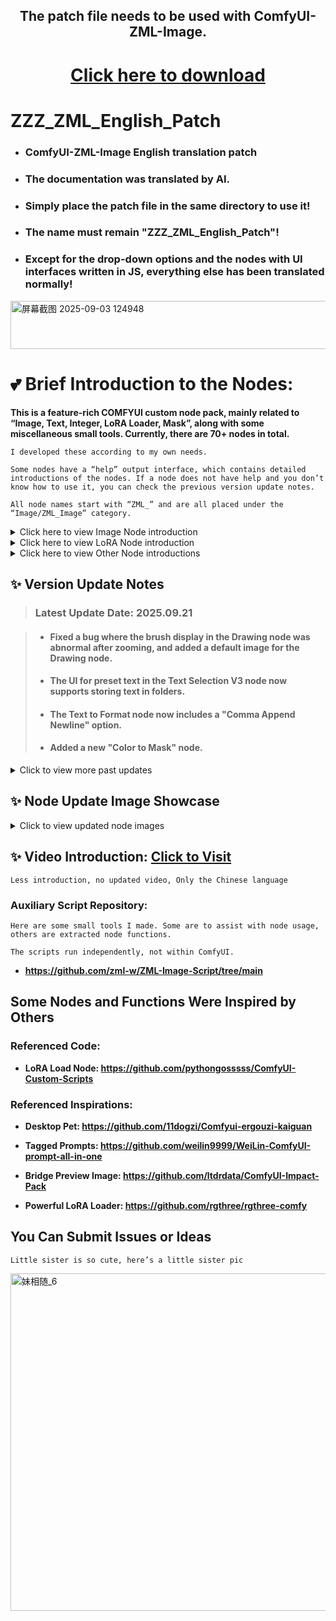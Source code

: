 <div align="center">

## The patch file needs to be used with ComfyUI-ZML-Image. 

# [Click here to download](https://github.com/zml-w/ComfyUI-ZML-Image)

</div>

# ZZZ_ZML_English_Patch
- ### ComfyUI-ZML-Image English translation patch

- ### The documentation was translated by AI.

- ### Simply place the patch file in the same directory to use it!

- ### The name must remain "ZZZ_ZML_English_Patch"!

- ### Except for the drop-down options and the nodes with UI interfaces written in JS, everything else has been translated normally!

<img width="807" height="77" alt="屏幕截图 2025-09-03 124948" src="https://github.com/user-attachments/assets/5ff21b5f-12f5-4946-bc57-a97922dd2374" />

# 💕 Brief Introduction to the Nodes:
**This is a feature-rich COMFYUI custom node pack, mainly related to “Image, Text, Integer, LoRA Loader, Mask”, along with some miscellaneous small tools. Currently, there are 70+ nodes in total.**

`I developed these according to my own needs.`

`Some nodes have a “help” output interface, which contains detailed introductions of the nodes. If a node does not have help and you don’t know how to use it, you can check the previous version update notes.`

`All node names start with “ZML_” and are all placed under the “Image/ZML_Image” category.`

<details>
<summary>Click here to view Image Node introduction</summary>

> ### Initially designed for easy management of images and prompts, saving prompts as PNG text chunks within the images:
> <img width="1632" height="875" alt="1_1" src="https://github.com/user-attachments/assets/b23e248e-dc40-4000-9cb7-0f77dd448350" />
>
> ### For even more convenient management, I also created a visual UI:
> <img width="1739" height="877" alt="1_15" src="https://github.com/user-attachments/assets/14957496-ca5e-406d-8c07-e944371c98f3" />
>
> ### Text chunks can be edited in real-time:
> <img width="1796" height="889" alt="1_16" src="https://github.com/user-attachments/assets/49a5645c-61d7-4f90-88c4-bf137a63a808" />
>
> ### And then output:
> <img width="1413" height="617" alt="1_6" src="https://github.com/user-attachments/assets/9c805e33-40dc-468d-a4a1-6bd8df9ff7ee" />
>
> ### The "Load Image from Path" node can randomize images and text chunks. The "Load Image" node can output an alpha channel and text chunks; no images are provided for these.

> ### Next are other image nodes, such as visual image cropping:
> <img width="982" height="893" alt="1_2" src="https://github.com/user-attachments/assets/3bbf3bb4-9c4e-4d9a-bf0b-6a415d0eea7b" />
> <img width="1254" height="753" alt="1_3" src="https://github.com/user-attachments/assets/9c7d6257-9f81-4d61-9fde-1b606cc6a0ef" />
>
> ### Visual image merging:
> <img width="911" height="894" alt="1_4" src="https://github.com/user-attachments/assets/e79c6d57-1714-4347-8559-082a191ddf1c" />
> <img width="1290" height="760" alt="1_5" src="https://github.com/user-attachments/assets/8af17c60-e8e6-4758-a81a-415f37a71cf6" />
>
> ### Painting:
> <img width="1048" height="925" alt="1_8" src="https://github.com/user-attachments/assets/0b60dbbb-bf59-4fea-b93f-fc5470e6db2b" />

</details>

<details>
<summary>Click here to view LoRA Node introduction</summary>

> ### Due to the large number of features, I won't go into detail. The images should give you a general idea.
>
> ### However, there's one feature I really want to tell you about! The nodes can be used with Nunchuck!! Use the functions of the powerful LoRA node to manage your LoRAs, then connect the loaded LoRA list to the dedicated loading node I made for Nunchuck, and you can use Nunchuck with the powerful features of the LoRA Loader!!
>
> ### Give your LoRA a custom text or trigger word template, and you can quickly switch functions with a single click! One-click 3D, one-click realistic! One-click figure! One-click TY...
> <img width="1559" height="748" alt="1_13" src="https://github.com/user-attachments/assets/a8d2cc89-6572-4686-85b6-94b57e1cec96" />
>
> ### Visually manage your LoRAs with the UI:
> <img width="1069" height="826" alt="1_9" src="https://github.com/user-attachments/assets/379631be-4fbc-43c3-93a9-21c2c3e4ac23" />
>
> ### Preview MP4!
> https://github.com/user-attachments/assets/14200a30-581d-4fd1-9dfc-f145f91aa593
>
> ### Real-time changes to trigger words and LoRA descriptions:
> <img width="1103" height="759" alt="356" src="https://github.com/user-attachments/assets/65a3e0b3-04df-46e3-afa9-a2ff173ba6d5" />
>

</details>

<details>
<summary>Click here to view Other Node introductions</summary>

> ### Desktop Pet! Chat! Entertainment! NSFW...
> <img width="1356" height="865" alt="1_7" src="https://github.com/user-attachments/assets/5aa82821-520e-4d8e-9e55-44af75f40412" />
>
> ### Generating text images and adding text to images:
> <img width="1582" height="843" alt="1_11" src="https://github.com/user-attachments/assets/97caad3f-ac3d-44a8-acaf-b0719a65fc79" />
>
> ### Feature-rich text nodes, no detailed introduction needed; see the images:
> <img width="1662" height="869" alt="1_14" src="https://github.com/user-attachments/assets/bf64f1bb-c476-403c-a01e-eb649bcfde8c" />
>
> ### Multiple mask nodes created for multi-person images:
> <img width="1225" height="743" alt="1_10" src="https://github.com/user-attachments/assets/e8a3dfd8-9d76-4f16-b47b-d5b8e177eb30" />
>
> #### There are many nodes and they are updated quickly, so they won't all be introduced here. You can check the version update descriptions! Every new node will have an introduction.

</details>

## ✨ Version Update Notes

> ### Latest Update Date: **2025.09.21**
>

> - #### Fixed a bug where the brush display in the Drawing node was abnormal after zooming, and added a default image for the Drawing node.
>
> - #### The UI for preset text in the Text Selection V3 node now supports storing text in folders.
>
> - #### The Text to Format node now includes a "Comma Append Newline" option.
>
> - #### Added a new "Color to Mask" node.

<details>

> ### Update Date: **2025.09.18**
>

> - #### Added a "Merge Same Prompts" node, which can combine identical prompts into one.
>
> - #### Added an "Append Prompt" node. After detecting keywords, you can choose to Append/Replace a pre-set prompt, or perform a full replacement.
>
> - #### Removed the Text Block Loader node.
>
> - #### Fully optimized the Tagged Image Selection node. It now offers two sorting modes (descending or ascending by name) and has added buttons for quickly reaching the top or bottom. The functionality of the Text Block Loader node has been merged into the Tagged Image node.
>
> - #### Fixed a bug in the Drawing node.
>
> - #### The Powerful LoRA Loader node now supports searching for LoRA names.
>
> - #### Optimized the functionality of the Text Selection V3 node.
>
> - #### Optimized the user experience of the Visual Color Adjustment node.
>
> - #### Optimized the functionality of the Preset Resolution node.

> ### Update Date: **2025.09.13**
>

> - #### Added Integer-String Conversion nodes.
>
> - #### Added a Transition Animation node, to generate animations transitioning from image A to image B.
>
> - #### Fully optimized the Tagged Image Selection node. It can now randomly select images and includes a new "Medium Icon" mode, making it easier to observe image differences. It can also output folder paths to the "Load Image from Path" node for parallel random selection. When the "Remember Open Location" button is enabled, it outputs the path of the open location; when disabled, it outputs the address bar path.
>
> - #### The UI for the Text Block Extractor node has been removed and now reuses the UI of the Tagged Image Selection node. Unlike the Tagged Image Selection node, it doesn't display path indexes, but directly extracts and displays text blocks within the node frame. This allows for modifications to prompts without altering the text blocks within the image.
>
> - #### Added a Visual Color Adjustment node, supporting various parameters such as "Brightness, Contrast, Noise, Vignette..." and many more not listed individually.
>
> - #### Various other minor optimizations will not be detailed at this time.


> ### Update Date: **2025.09.10**
>
> #### This is a significant update.

> - #### Added a new Multi-Text Input_Five V2 node, for use with text images.
>
> - #### Changed the dependency file paths for Merge, Crop, and Draw nodes to dynamic loading. This resolves issues where nodes became unusable due to filenames ending with "main".
>
> - #### Added a new Cylindrical Projection node.
>
> - #### Added a new Panorama Preview node, for VR previewing your images. Can be used with a Kontexet LoRA. Currently still in testing; released early because someone just reported a bug in the previous version, and I didn't want to meticulously troubleshoot it, so I released my current working version directly.
>
> - #### The LoRA name list output type for the Powerful LoRA Loader node has been changed to a string, meaning it can now be saved into a text block! Save all LoRA and artist strings within a single image, then simply load that image when you want to use them. This method also prevents your artist strings and LoRAs from being displayed in the workflow, so even if you send the original image, your art style won't be revealed! To support this feature, I've also added a Text Classification node, allowing you to set specific delimiters to separate LoRAs and prompts in the text block, and then use the Text Split node to break them apart. An example workflow has been uploaded!
>
> - #### Major update to the Text Image node! Now supports image input. When an image is input, the node will automatically stitch the text image onto the input image, useful for adding annotations and creating comparison images. Supports batch loading of images! When loading multiple batches of images, it will automatically sort them and calculate font size and text image resolution. If you want to specify the starting sort number, step, prefix, and suffix, simply use the syntax "#x:x#", where x is a number. For example, entering "ZML_#0:0.5#W" will result in the first image's sequence number being "ZML_0_W", the second "ZML_0.5_W", and so on! To complement this node, I've also optimized the Unified Resolution node for easier combined use!

> ### Updated: **2025.09.06**
>
> - #### Optimized the UI of the powerful LoRA Loader node, making it more comfortable to use! Multiple color theme options have also been added!
>
> - #### Optimized all text nodes! They now all support line breaks! And I've changed the default delimiter to ",\n\n" for all of them, making the prompt structure much clearer and more visible!
>
> - #### The Text Selector V3 node now includes a preset text button, allowing you to add presets to the text box with a single click!
>
> - #### Added a new "Load LoRA by Name (nunchaku)" node. Yes, it's adapted for nunchaku, allowing for more convenient use of nunchaku by combining the "Powerful LoRA Loader" node with "Load LoRA by Name (nunchaku)"!
>

> ### Update Date: **2025.09.04**

> - #### The Tagged Image Selection Node can now remember the last opened location, so you no longer have to search for subfolders every time you open it.
>
> - #### Removed the regular LORA loading node.
>
> - #### When parsing LORA metadata and fetching C-site information for powerful LORAs, if a "wan" LORA is encountered, both the MP4 and the initial frame will now be saved simultaneously.
> 
> - #### The powerful LORA Loader node, and the batch add LORA page, now support MP4 playback!!
>
> - #### There are also some minor optimizations, which won't be detailed here.

> ### Update Date: **2025.09.03**
>
> - #### Fixed a minor bug in the Random Text Weight node.
>
> - #### Fixed a bug where the Save Image node could not preview images.
>
> - #### Added diagonal mask support to the Mask Split node.
> 
> - #### Removed the GIF File Path node and added a Load Video from Path node, which also supports loading GIFs.
>
> - #### Optimized the Text Format Conversion node. Now, in addition to converting NAI weights to SD, it also supports clearing all weights in one click (both NAI and SD). It also supports appending spaces after commas in prompts. Removed help text (punctuation normalization replaces non-standard commas, periods, and the “BREAK” syntax with SDXL-compatible syntax).
>
> - #### Added the Limit Image Ratio node, which can pad or crop images to a specified ratio. Later, you can use the Limit Solid Background node to remove the padding background.
>
> - #### Optimized the Powerful LoRA Loader node, mainly its UI for batch loading LoRAs.
>
>   * In addition to square previews, it now supports vertical and horizontal previews.
>   * You can view and edit txt and log files (trigger words and descriptions) in real-time, and also delete LoRAs and related files with one click. Deleted LoRAs will be labeled “Deleted” to prevent incorrect loading.
>

<summary>Click to view more past updates</summary>

> ### Update Date: **2025.09.02**
>
> - #### Fixed an issue where the Powerful LoRA node could not be used due to a missing punctuation mark.
>   
> - #### Added the Limit Mask Shape node.
>   
> - #### Fixed a bug where the Desktop Pet could not load properly.
>   
> - #### Optimized the Tagged Prompt Loader.
>   
> - #### The Drawing node added several preset colors and optimized UI and usability.
>   
> - #### Optimized the Tagged Image Loader node.
>

> ### Update Date: **2025.08.27**
>
> - #### Fixed a bug in the Powerful LoRA Loader code that caused UI issues in ComfyUI settings page.
>   
> - #### Fixed an issue where the Auto-Censor node sometimes could not read the YOLO model.
>   
> - #### Added a YOLO-to-Mask node.
>   
> - #### Optimized Preset Resolution and Preset Text nodes.
>   
> - #### Added a Mask Separation node, which can split one mask into two or three masks (useful for conditional partitioning, e.g., YOLO auto-detection for face retouching).
>   
> - #### Added a Unified Image Resolution node.
>   
> - #### Desktop Pet now supports chatting! Right-click to select Chat Mode and enter your Google API key in settings.
>   
>   * Added feeding function! Buy food in the store and feed the little sister! With subtitles and sound effects!
>     
>   * Added a countdown timer function.
>     
>   * You can replace Desktop Pet’s assets (sound effects/images) by replacing files in `ComfyUI-ZML-Image\zml_w\web\images`.
>     
>   * If you don’t like Desktop Pet, right-click to hide it or delete `ComfyUI-ZML-Image\zml_w\web\js\zml_floating_ball.js`.
>     

> ### Update Date: **2025.08.27**
>
> - #### Optimized Mask Split node.
>   
> - #### Major update to the Drawing node: now supports drawing on input images, drawing mosaics, and simple shapes (“Square, Triangle, Circle, Heart, Pentagon, Arrow”).
>   
> - #### Added Image Deformation node (simulates liquify/warp in Photoshop, transparency not supported yet).
>   
> - #### Custom text input boxes in Select Text V3 and Powerful LoRA Loader nodes changed to read-only. Click to open popup window for easier editing.
>   
> - #### Fixed a bug where Powerful LoRA Loader node required a CLIP connection. Now it’s optional.
>   
> - #### Added a popup window in Powerful LoRA Loader node for batch adding LoRAs, with one-click LoRA info fetching. Buttons now have CSS visual feedback.
>   
> - #### Added Categorize Images node, which classifies images into “No Metadata, With Metadata, With Text Blocks”. Example workflow uploaded.
>   
> - #### Added Name-Based LoRA Loader node. Powerful LoRA Loader now outputs loaded LoRA names/weights, which can be passed to the Name-Based LoRA Loader node to affect multiple nodes simultaneously. Example workflow uploaded.
>   

> ### Update Date: **2025.08.22**
>
> - #### All inputs of Powerful LoRA Loader node are now optional.
>   
> - #### Fixed all UI bugs of Powerful LoRA Loader and Select Text V3 nodes!!
>   

> ### Update Date: **2025.08.19**
>
> - #### Fixed some bugs and optimized functions in Tagged Prompt node.
>   
> - #### Text-to-Image and Text Watermark nodes now support transparency in all modes (not just fullscreen).
>   
> - #### Added folder support to Powerful LoRA Loader node. You can now organize LoRAs in folders. Only empty folders can be deleted. Folder styles are customizable.
>   
> - #### Since LoRA nodes have folder support, Select Text V3 also got it!
>

> ### Update Date: **2025.08.16**
>
> ### Major Update!!
> 
> - #### Text Line node can now randomize multiple lines at once.
>   
> - #### LoRA Parsing node now supports tree-folder structures.
> - #### Added Select Text V3 node: add new text boxes dynamically, each with toggle/delete buttons and custom names. Outputs combined active texts.
>   
> - #### Added Powerful LoRA Loader node (inspired by RG).
>   
>   * Features: tree-folder LoRA structure, hover image preview, outputs preset txt prompts. Dynamically add LoRAs like RG’s loader. Supports naming/custom text stored in workflow.
>     
>   * Resizable UI. Supports quick toggle/delete, draggable with lock option.
>     
>   * Known bug: After refreshing, node resets visually but data remains intact. Clicking refresh updates restores it.
>

> ### Update Date: **2025.08.14**
> 
> - #### Added “Other” category.
>   
> - #### Added Rotate Image node.
>   
> - #### Added Bridge Preview Image node.
>   
> - #### Merge Image node now supports adjusting foreground opacity.
>   
> - #### Desktop Pet saves last position.
>   
> - #### Random Text Weight node added text box.
>   
> - #### Text Watermark/Text Image nodes now support outline. Empty color = transparent, “ZML” = random color. Transparent watermarks don’t affect visibility and are harder to remove.
>

> ### Update Date: **2025.08.11**
> 
> - #### Updated Drawing node.
>   

> ### Update Date: **2025.08.08**
> 
> - #### Added Tagged Prompt Loader node (similar to old Weilin). Rewritten in JS. Supports batch txt import (format “Chinese,English”). Semi-finished.
>

> ### Update Date: **2025.08.07**
> 
> - #### Added Floating Ball!! Interactive! Default = PNG, Running = GIF, Double-click changes image and plays sound. Hover = breathing effect. Right-click = settings. Entertainment-only feature (customizable via replacing files).
>   
> - #### Added Simple Save Image node (clean UI, only 3 options: mode, path, store text).
>   
> - #### Fixed small bugs and optimizations.
>

> ### Update Date: **2025.08.06**
> 
> - #### Another major update!!
> 
> - #### Added Tagged Image Loader node (UI inspired by Weilin). Supports batch load + text block reading. Hover preview supported.
>   
> - #### Added Single Text Block Loader node.
> 
> - #### Added Audio Player node (with built-in audio).
>   
> - #### Removed LoRA Layer Control node.
>   
> - #### Optimized several nodes.
>   

> ### Update Date: **2025.08.03**
> 
> - #### Manager installation should work now. Bug fixed.
>   
> - #### Added Double Float node.
>   
> - #### Added Preset Resolution node (similar to Preset Text).
>   
> - #### Added Double Integer V3 (judgment node): compares input width/height, outputs preset resolution accordingly. Made for wan2.1 video generation.
>   
> - #### Added LoRA Metadata Parser node: auto-generates txt, log, and preview image in “zml” folder when loading LoRA.
>   
> - #### Visual Crop node now supports output at original resolution.
>   

> **Below are earlier node introductions:**
>
> 0. Enhanced Save Image node: adds support for saving text blocks into metadata, customizable naming, scaling, stripping workflow metadata.  
> 1. Enhanced Load Image node: loads single frame (even GIFs), supports transparency, reads filename/metadata.  
> 2. Load Image from Path node: supports fixed/sequential/random index loading.  
> 3. Image/GIF-to-HTML node: hides content until downloaded and opened locally.  
> 4. NAI-to-SD weight conversion node: supports tag filtering, punctuation normalization, and character removal.  
> 5. Random Text Line & Random Artist nodes: supports custom count/weights. Built-in txt of 1000 artists.  
> 6. Multiple text input/selection nodes: pre-store prompts and enable selectively.  
> 7. Resolution Limiter node: standardizes resolutions for generation or wan video frames.  
> 8. Auto-Censor node using YOLO or manual mask.  
> 9. Text Watermark node: auto line-breaks, full-screen watermarks, commercial fonts.  
> 10. Random/Predefined Integer nodes for random resolution switching.  
> 11. Based on LoRA Loader (pysss) from [ComfyUI-Custom-Scripts](https://github.com/pythongosssss/ComfyUI-Custom-Scripts). Supports preview, categorization, metadata linking (txt/log/image).  
> 12. Visual Crop node: manual cropping (rect/circle/path/brush).  
> 13. Limit Solid Background node: auto-remove extra pixels (supports white/green/transparent).  
> 14. Add Solid Background node: outlines subject with customizable colors.  
> 15. Merge Image node: combine 2–4 images via interactive UI. Saves internal edits. Can be used for censoring.  
> 16. Drawing node: freehand paint on images.  
> 17. Image Pause node: pauses 15s, allows output channel selection. Optimized to avoid saving placeholder images.  

</details>

## ✨ Node Update Image Showcase

<details>
<summary>Click to view updated node images</summary>

> ### Update Date： **2025.09.18**

> <img width="1416" height="735" alt="屏幕截图 2025-09-17 171252" src="https://github.com/user-attachments/assets/aa6bfc94-6970-41b4-a177-a2815f0d0eab" />
> <img width="1314" height="604" alt="屏幕截图 2025-09-17 171409" src="https://github.com/user-attachments/assets/e655ee31-e87d-4159-90b9-e61eb5df086a" />
> <img width="1850" height="922" alt="屏幕截图 2025-09-17 171441" src="https://github.com/user-attachments/assets/47520ee9-0fc6-4409-ba69-38f8271b562f" />
> <img width="1030" height="882" alt="屏幕截图 2025-09-17 171304" src="https://github.com/user-attachments/assets/508ee11d-6491-4f0e-9db0-653fd43b1c34" />
> <img width="567" height="623" alt="屏幕截图 2025-09-17 171416" src="https://github.com/user-attachments/assets/5ef10471-affc-4ec2-bf51-ee6ccc39357d" />

> ### Update Date： **2025.09.13**

> <img width="868" height="875" alt="1" src="https://github.com/user-attachments/assets/31466b9e-e28b-42b4-87e1-2e3c53986620" />
> 
> <img width="1762" height="880" alt="2" src="https://github.com/user-attachments/assets/f03631ce-dddc-4aa9-b0ef-13a3b004a4e0" />
> 
> <img width="1373" height="526" alt="3" src="https://github.com/user-attachments/assets/e709c63b-a835-4805-b264-3a554e3c2bd4" />
>
> https://github.com/user-attachments/assets/ffd4a564-1659-4322-92ae-f47234c06702

> ### Update Date： **2025.09.06**

> <img width="1408" height="669" alt="屏幕截图 2025-09-09 013650" src="https://github.com/user-attachments/assets/4286f7b9-19fd-400e-8c98-16732a82815f" />
>
> ![5F46A8F3AA5F87588473C0F74707C213](https://github.com/user-attachments/assets/1452355a-ea95-4718-a835-bde0e791f379)
> 

> ### Update Date： **2025.09.06**

><img width="1687" height="786" alt="4" src="https://github.com/user-attachments/assets/151b4379-c9ce-4339-b512-c8aaf313d6a0" />
>
> <img width="1154" height="839" alt="1" src="https://github.com/user-attachments/assets/b8229940-2363-4d93-8c21-9185bdb4efd1" />
> 
> <img width="1204" height="664" alt="2" src="https://github.com/user-attachments/assets/7561e40b-4461-4a44-a70b-0dfb27c6d290" />
> 
> <img width="986" height="830" alt="3" src="https://github.com/user-attachments/assets/3f5dc8a2-5183-4cee-96e7-8b39ce197b3e" />
> 


> ### Update Date: **2025.09.03**
>
> <img width="896" height="429" alt="1" src="https://github.com/user-attachments/assets/16d79123-9689-476d-a1cf-65431ba03dd0" />
> 
> <img width="909" height="778" alt="2" src="https://github.com/user-attachments/assets/eb20dc55-62e8-499b-bb8c-70f0158397c0" />
> 
> <img width="1103" height="759" alt="3" src="https://github.com/user-attachments/assets/3fdbb9d7-276a-468d-ab4b-b52b334346fd" />
>

> ### Update Date: **2025.09.02**
> 
> <img width="1782" height="869" alt="2" src="https://github.com/user-attachments/assets/54bd9449-4034-4b1b-abdc-87dfefb1a3c4" />
> 
> <img width="1048" height="925" alt="4" src="https://github.com/user-attachments/assets/1607ebfc-0e33-4818-9845-9aa366a19ee1" />
> 
> <img width="1722" height="912" alt="3" src="https://github.com/user-attachments/assets/1ff2e9ce-0d44-473d-bf42-2c9b14366265" />
> 
> <img width="1356" height="865" alt="1" src="https://github.com/user-attachments/assets/e4b1370b-130a-419c-b0c4-d94ada5283df" />
>

> #### Early node screenshots (a small portion)
>
> <img width="1632" height="875" alt="1" src="https://github.com/user-attachments/assets/77ccda88-1851-4948-a45b-2f42b46d7f53" />
>
> <img width="1601" height="784" alt="2" src="https://github.com/user-attachments/assets/21f9d0aa-834e-48dd-9384-584e0a215284" />
>
> <img width="1210" height="913" alt="3" src="https://github.com/user-attachments/assets/3359a2fd-a55a-4068-aa25-0338298b7c0b" />
>
> <img width="1698" height="862" alt="4" src="https://github.com/user-attachments/assets/059746d8-31e0-4c97-a620-6e490a6a79b4" />
> 
> <img width="1607" height="755" alt="5" src="https://github.com/user-attachments/assets/8fe91394-8874-4eb4-85dc-d7f8ce6a86da" />
>
> <img width="1719" height="745" alt="6" src="https://github.com/user-attachments/assets/2eee7e21-52a0-4d6a-bd9f-8edd52e84eff" />
>
> <img width="1261" height="762" alt="7" src="https://github.com/user-attachments/assets/a1e67136-0ed7-4664-8f3a-3de69282f71b" />
>
> <img width="982" height="893" alt="8" src="https://github.com/user-attachments/assets/dd905d68-138d-4c30-a0e2-dbdb206c11e9" />
>
> <img width="1254" height="753" alt="9" src="https://github.com/user-attachments/assets/14e6f8df-8b36-4d06-a827-8bbdef1b0e8f" />
>
> <img width="1389" height="683" alt="10" src="https://github.com/user-attachments/assets/0757a6e3-d557-4284-ad56-dcc0e004b41c" />
>
> <img width="1294" height="816" alt="11" src="https://github.com/user-attachments/assets/de9b70a5-03b0-426a-90fc-bf1d8295abf2" />
>
> <img width="1131" height="712" alt="12" src="https://github.com/user-attachments/assets/c0d253aa-96c2-4a9e-b64f-682f3908fa2e" />
>
> <img width="1196" height="639" alt="13" src="https://github.com/user-attachments/assets/c1793444-d44f-47cd-89a4-67c408cde01e" />
>
> <img width="911" height="894" alt="14" src="https://github.com/user-attachments/assets/4f666b73-f968-4182-a327-e29187ddf202" />
>
> <img width="1290" height="760" alt="15" src="https://github.com/user-attachments/assets/5a520228-fe42-49c9-a43d-e545474254f4" />
>

</details>

## ✨ Video Introduction: [Click to Visit](https://www.bilibili.com/video/BV1i4twzDELr/?spm_id_from=333.1007.0.0&vd_source=0134812498ce59b7f53810ad84889d12)

`Less introduction, no updated video, Only the Chinese language`

### Auxiliary Script Repository:

`Here are some small tools I made. Some are to assist with node usage, others are extracted node functions.`

`The scripts run independently, not within ComfyUI.`

- **https://github.com/zml-w/ZML-Image-Script/tree/main**
  

## Some Nodes and Functions Were Inspired by Others

### Referenced Code:

- **LoRA Load Node: https://github.com/pythongosssss/ComfyUI-Custom-Scripts**

### Referenced Inspirations:

- **Desktop Pet: https://github.com/11dogzi/Comfyui-ergouzi-kaiguan**

- **Tagged Prompts: https://github.com/weilin9999/WeiLin-ComfyUI-prompt-all-in-one**

- **Bridge Preview Image: https://github.com/ltdrdata/ComfyUI-Impact-Pack**

- **Powerful LoRA Loader: https://github.com/rgthree/rgthree-comfy**

## You Can Submit Issues or Ideas

`Little sister is so cute, here’s a little sister pic`

<img width="1024" height="540" alt="妹相随_6" src="https://github.com/user-attachments/assets/bc18deae-6c3c-4e70-a642-1b4210accdc3" />

